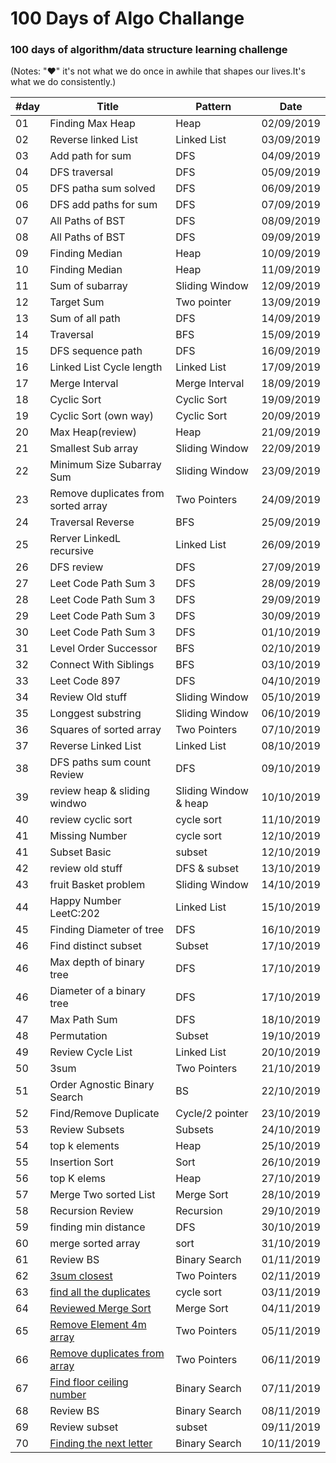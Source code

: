 100 Days of Algo Challange
===========================

### 100 days of algorithm/data structure learning challenge 

(Notes: "&hearts;" it's not what we do once in awhile that shapes our lives.It's what we do consistently.)

| #day | Title | Pattern | Date |
|---| ----- | -------- | ---------- |
|01|Finding Max Heap | Heap |02/09/2019|
|02|Reverse linked List | Linked List |03/09/2019|
|03|Add path for sum | DFS |04/09/2019|
|04|DFS traversal | DFS |05/09/2019
|05|DFS patha sum solved| DFS|06/09/2019
|06|DFS add paths for sum | DFS|07/09/2019
|07|All Paths of BST | DFS | 08/09/2019
|08|All Paths of BST | DFS | 09/09/2019
|09|Finding Median | Heap |10/09/2019
|10|Finding Median| Heap|11/09/2019
|11|Sum of subarray | Sliding Window|12/09/2019
|12|Target Sum | Two pointer|13/09/2019
|13|Sum of all path | DFS|14/09/2019
|14|Traversal|BFS|15/09/2019
|15|DFS sequence path |DFS| 16/09/2019
|16|Linked List Cycle length|Linked List|17/09/2019
|17|Merge Interval| Merge Interval|18/09/2019
|18|Cyclic Sort | Cyclic Sort| 19/09/2019
|19|Cyclic Sort (own way)| Cyclic Sort| 20/09/2019
|20|Max Heap(review)| Heap|21/09/2019
|21|Smallest Sub array|Sliding Window|22/09/2019
|22| Minimum Size Subarray Sum|Sliding Window|23/09/2019
|23| Remove duplicates from sorted array|Two Pointers|24/09/2019
|24| Traversal Reverse|BFS|25/09/2019
|25| Rerver LinkedL recursive|Linked List|26/09/2019
|26| DFS review|DFS|27/09/2019
|27| Leet Code Path Sum 3 |DFS|28/09/2019
|28| Leet Code Path Sum 3 |DFS|29/09/2019
|29| Leet Code Path Sum 3 |DFS|30/09/2019
|30| Leet Code Path Sum 3 |DFS|01/10/2019
|31| Level Order Successor |BFS|02/10/2019
|32| Connect With Siblings |BFS|03/10/2019
|33| Leet Code 897 |DFS|04/10/2019
|34| Review Old stuff |Sliding Window|05/10/2019
|35| Longgest substring |Sliding Window|06/10/2019
|36| Squares of sorted array |Two Pointers|07/10/2019
|37| Reverse Linked List |Linked List|08/10/2019
|38| DFS paths sum count Review |DFS|09/10/2019
|39| review heap & sliding windwo |Sliding Window & heap|10/10/2019
|40| review cyclic sort |cycle sort|11/10/2019
|41| Missing Number |cycle sort|12/10/2019
|41| Subset Basic |subset|12/10/2019
|42| review old stuff |DFS & subset|13/10/2019
|43| fruit Basket problem |Sliding Window|14/10/2019
|44| Happy Number LeetC:202 |Linked List|15/10/2019
|45| Finding Diameter of tree |DFS|16/10/2019
|46| Find distinct subset |Subset|17/10/2019
|46| Max depth of binary tree |DFS|17/10/2019
|46| Diameter of a binary tree |DFS|17/10/2019
|47| Max Path Sum |DFS|18/10/2019
|48| Permutation |Subset|19/10/2019
|49| Review Cycle List|Linked List|20/10/2019
|50| 3sum|Two Pointers|21/10/2019
|51| Order Agnostic Binary Search| BS |22/10/2019
|52| Find/Remove Duplicate|Cycle/2 pointer|23/10/2019
|53| Review Subsets|Subsets|24/10/2019
|54| top k elements|Heap|25/10/2019
|55| Insertion Sort|Sort|26/10/2019
|56| top K elems|Heap|27/10/2019
|57| Merge Two sorted List|Merge Sort|28/10/2019
|58| Recursion Review|Recursion|29/10/2019
|59| finding min distance|DFS|30/10/2019
|60| merge sorted array|sort|31/10/2019
|61| Review BS|Binary Search|01/11/2019
|62| [3sum closest](https://github.com/shafayeatsumit/leet_code_marathon/blob/master/two_pointers/three_sum_closest.js) |Two Pointers|02/11/2019
|63| [find all the duplicates](https://github.com/shafayeatsumit/leet_code_marathon/blob/master/cyclic_sort/find_all_duplicates.js)|cycle sort|03/11/2019
|64| [Reviewed Merge Sort](https://github.com/shafayeatsumit/leet_code_marathon/blob/master/sort/merge_sort.js)|Merge Sort|04/11/2019
|65| [Remove Element 4m array](https://github.com/shafayeatsumit/leet_code_marathon/blob/master/two_pointers/remove_x_from_array.js)|Two Pointers|05/11/2019
|66| [Remove duplicates from array](https://github.com/shafayeatsumit/leet_code_marathon/blob/master/two_pointers/remove_duplicate.js)|Two Pointers|06/11/2019
|67| [Find floor ceiling number](https://github.com/shafayeatsumit/leet_code_marathon/blob/master/binary_search/ceiling_of_a_number.js)|Binary Search|07/11/2019
|68| Review BS|Binary Search|08/11/2019
|69| Review subset|subset|09/11/2019
|70| [Finding the next letter](https://github.com/shafayeatsumit/leet_code_marathon/blob/master/binary_search/next_letter.js)|Binary Search|10/11/2019







